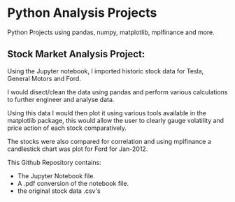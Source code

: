 <h1> Python Analysis Projects </h1>
Python Projects using pandas, numpy, matplotlib, mplfinance and more.

<h2>Stock Market Analysis Project:</h2>

Using the Jupyter notebook, I imported historic stock data for Tesla, General Motors and Ford. 


I would disect/clean the data using pandas and perform various calculations to further engineer and analyse data.

Using this data I would then plot it using various tools available in the matplotlib package, this would allow the user to clearly gauge volatility and price action of each stock comparatively.

The stocks were also compared for correlation and using mplfinance a candlestick chart was plot for Ford for Jan-2012.

This Github Repository contains:
- The Jupyter Notebook file.
- A .pdf conversion of the notebook file.
- the original stock data .csv's 

